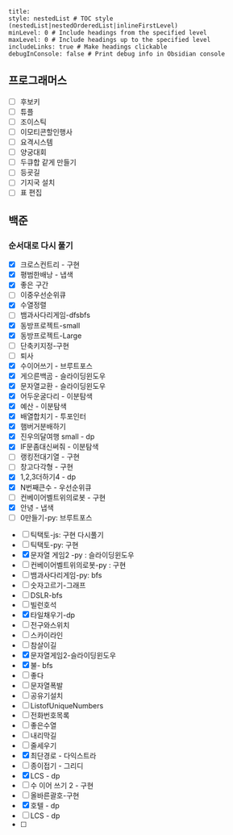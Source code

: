 ```table-of-contents
title: 
style: nestedList # TOC style (nestedList|nestedOrderedList|inlineFirstLevel)
minLevel: 0 # Include headings from the specified level
maxLevel: 0 # Include headings up to the specified level
includeLinks: true # Make headings clickable
debugInConsole: false # Print debug info in Obsidian console
```
## 프로그래머스
- [ ] 후보키
- [ ] 튜플
- [ ] 조이스틱
- [ ] 이모티콘할인행사
- [ ] 요격시스템
- [ ] 양궁대회
- [ ] 두큐합 같게 만들기
- [ ] 등굣길
- [ ] 기지국 설치
- [ ] 표 편집

## 백준

### 순서대로 다시 풀기

* [x] 크로스컨트리 - 구현
* [x] 평범한배낭 - 냅색
* [x] 좋은 구간
* [ ] 이중우선순위큐
* [x] 수열정렬
* [ ] 뱀과사다리게임-dfsbfs
* [x] 동방프로젝트-small
* [x] 동방프로젝트-Large
* [ ] 단축키지정-구현
* [ ] 퇴사
* [x] 수이어쓰기 - 브루트포스
* [x] 게으른백곰 - 슬라이딩윈도우
* [x] 문자열교환 - 슬라이딩윈도우
* [x] 어두운굴다리 - 이분탐색
* [x] 예산 - 이분탐색
* [x] 배열합치기 - 투포인터
* [x] 햄버거분배하기
* [x] 진우의달여행 small - dp
* [x] IF문좀대신써줘 - 이분탐색
* [ ] 랭킹전대기열 - 구현
* [ ] 창고다각형 - 구현
* [x] 1,2,3더하기4 - dp
* [x] N번째큰수 - 우선순위큐
* [ ] 컨베이어벨트위의로봇 - 구현
* [x] 안녕 - 냅색
* [ ] 0만들기-py: 브루트포스
- [ ] 틱택토-js: 구현 다시풀기
- [ ] 틱택토-py: 구현
- [x] 문자열 게임2 -py : 슬라이딩윈도우
- [ ] 컨베이어벨트위의로봇-py : 구현
- [ ] 뱀과사다리게임-py: bfs
- [ ] 숫자고르기-그래프
- [ ] DSLR-bfs
- [ ] 빌런호석
- [x] 타일채우기-dp
- [ ] 전구와스위치
- [ ] 스카이라인
- [ ] 참살이길
- [x] 문자열게임2-슬라이딩윈도우
- [x] 불- bfs
- [ ] 좋다
- [ ] 문자열폭발
- [ ] 공유기설치
- [ ] ListofUniqueNumbers
- [ ] 전화번호목록
- [ ] 좋은수열
- [ ] 내리막길
- [ ] 줄세우기
- [x] 최단경로 - 다익스트라
- [ ] 종이접기 - 그리디
- [x] LCS - dp 
- [ ] 수 이어 쓰기 2 - 구현
- [ ] 올바른괄호-구현
- [x] 호텔 - dp 
- [ ] LCS - dp
- [ ] 